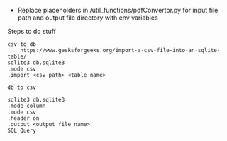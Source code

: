* Replace placeholders in /util_functions/pdfConvertor.py for input file path and output file directory with env variables

Steps to do stuff

    csv to db
        https://www.geeksforgeeks.org/import-a-csv-file-into-an-sqlite-table/
    sqlite3 db.sqlite3
    .mode csv
    .import <csv_path> <table_name>

    db to csv
    
    sqlite3 db.sqlite3
    .mode column
    .mode csv
    .header on
    .output <output file name>
    SQL Query
